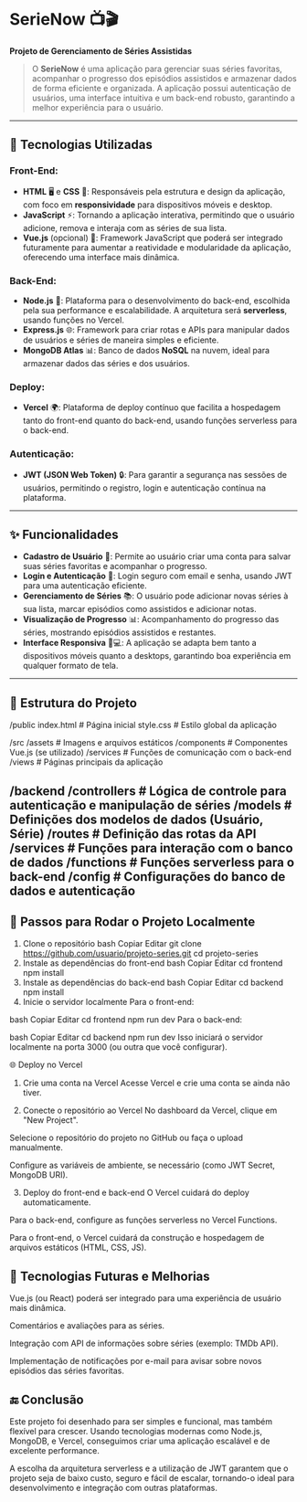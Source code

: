 # **SerieNow** 📺🎬

**Projeto de Gerenciamento de Séries Assistidas**

> O **SerieNow** é uma aplicação para gerenciar suas séries favoritas, acompanhar o progresso dos episódios assistidos e armazenar dados de forma eficiente e organizada. A aplicação possui autenticação de usuários, uma interface intuitiva e um back-end robusto, garantindo a melhor experiência para o usuário.

---

## **🔧 Tecnologias Utilizadas**

### **Front-End:**
- **HTML** 🖥️ e **CSS** 🎨: Responsáveis pela estrutura e design da aplicação, com foco em **responsividade** para dispositivos móveis e desktop.
- **JavaScript** ⚡: Tornando a aplicação interativa, permitindo que o usuário adicione, remova e interaja com as séries de sua lista.
- **Vue.js** (opcional) 🔄: Framework JavaScript que poderá ser integrado futuramente para aumentar a reatividade e modularidade da aplicação, oferecendo uma interface mais dinâmica.

### **Back-End:**
- **Node.js** 🚀: Plataforma para o desenvolvimento do back-end, escolhida pela sua performance e escalabilidade. A arquitetura será **serverless**, usando funções no Vercel.
- **Express.js** 🌐: Framework para criar rotas e APIs para manipular dados de usuários e séries de maneira simples e eficiente.
- **MongoDB Atlas** 📊: Banco de dados **NoSQL** na nuvem, ideal para armazenar dados das séries e dos usuários.

### **Deploy:**
- **Vercel** 🌍: Plataforma de deploy contínuo que facilita a hospedagem tanto do front-end quanto do back-end, usando funções serverless para o back-end.

### **Autenticação:**
- **JWT (JSON Web Token)** 🔒: Para garantir a segurança nas sessões de usuários, permitindo o registro, login e autenticação contínua na plataforma.

---

## **✨ Funcionalidades**

- **Cadastro de Usuário** 📝: Permite ao usuário criar uma conta para salvar suas séries favoritas e acompanhar o progresso.
- **Login e Autenticação** 🔑: Login seguro com email e senha, usando JWT para uma autenticação eficiente.
- **Gerenciamento de Séries** 📚: O usuário pode adicionar novas séries à sua lista, marcar episódios como assistidos e adicionar notas.
- **Visualização de Progresso** 📊: Acompanhamento do progresso das séries, mostrando episódios assistidos e restantes.
- **Interface Responsiva** 📱💻: A aplicação se adapta bem tanto a dispositivos móveis quanto a desktops, garantindo boa experiência em qualquer formato de tela.

---

## **📂 Estrutura do Projeto**


/public
    index.html         # Página inicial
    style.css          # Estilo global da aplicação

/src
    /assets             # Imagens e arquivos estáticos
    /components         # Componentes Vue.js (se utilizado)
    /services           # Funções de comunicação com o back-end
    /views              # Páginas principais da aplicação

/backend
    /controllers        # Lógica de controle para autenticação e manipulação de séries
    /models             # Definições dos modelos de dados (Usuário, Série)
    /routes             # Definição das rotas da API
    /services           # Funções para interação com o banco de dados
    /functions          # Funções serverless para o back-end
    /config             # Configurações do banco de dados e autenticação
---

## **🚀 Passos para Rodar o Projeto Localmente**

1. Clone o repositório
bash
Copiar
Editar
git clone https://github.com/usuario/projeto-series.git
cd projeto-series
2. Instale as dependências do front-end
bash
Copiar
Editar
cd frontend
npm install
3. Instale as dependências do back-end
bash
Copiar
Editar
cd backend
npm install
4. Inicie o servidor localmente
Para o front-end:

bash
Copiar
Editar
cd frontend
npm run dev
Para o back-end:

bash
Copiar
Editar
cd backend
npm run dev
Isso iniciará o servidor localmente na porta 3000 (ou outra que você configurar).

🌐 Deploy no Vercel
1. Crie uma conta na Vercel
Acesse Vercel e crie uma conta se ainda não tiver.

2. Conecte o repositório ao Vercel
No dashboard da Vercel, clique em "New Project".

Selecione o repositório do projeto no GitHub ou faça o upload manualmente.

Configure as variáveis de ambiente, se necessário (como JWT Secret, MongoDB URI).

3. Deploy do front-end e back-end
O Vercel cuidará do deploy automaticamente.

Para o back-end, configure as funções serverless no Vercel Functions.

Para o front-end, o Vercel cuidará da construção e hospedagem de arquivos estáticos (HTML, CSS, JS).

## **🚀 Tecnologias Futuras e Melhorias**

Vue.js (ou React) poderá ser integrado para uma experiência de usuário mais dinâmica.

Comentários e avaliações para as séries.

Integração com API de informações sobre séries (exemplo: TMDb API).

Implementação de notificações por e-mail para avisar sobre novos episódios das séries favoritas.

## **🔚 Conclusão**

Este projeto foi desenhado para ser simples e funcional, mas também flexível para crescer. Usando tecnologias modernas como Node.js, MongoDB, e Vercel, conseguimos criar uma aplicação escalável e de excelente performance.

A escolha da arquitetura serverless e a utilização de JWT garantem que o projeto seja de baixo custo, seguro e fácil de escalar, tornando-o ideal para desenvolvimento e integração com outras plataformas.
